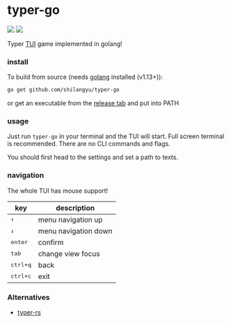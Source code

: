 # typer-go

[![](https://goreportcard.com/badge/github.com/shilangyu/typer-go)](https://goreportcard.com/report/github.com/shilangyu/typer-go)
![](https://github.com/shilangyu/typer-go/workflows/ci/badge.svg)

Typer [TUI](https://en.wikipedia.org/wiki/Text-based_user_interface) game implemented in golang!

### install

To build from source (needs [golang](https://golang.org/dl/) installed (v1.13+)):

```sh
go get github.com/shilangyu/typer-go
```

or get an executable from the [release tab](https://github.com/shilangyu/typer-go/releases) and put into PATH

### usage

Just run `typer-go` in your terminal and the TUI will start. Full screen terminal is recommended. There are no CLI commands and flags.

You should first head to the settings and set a path to texts.

### navigation

The whole TUI has mouse support!

| key               | description          |
| ----------------- | -------------------- |
| <kbd>↑</kbd>      | menu navigation up   |
| <kbd>↓</kbd>      | menu navigation down |
| <kbd>enter</kbd>  | confirm              |
| <kbd>tab</kbd>    | change view focus    |
| <kbd>ctrl+q</kbd> | back                 |
| <kbd>ctrl+c</kbd> | exit                 |

### Alternatives

- [typer-rs](https://github.com/krawieck/typer-rs)
